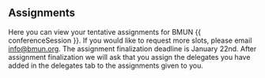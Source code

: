 ## Assignments

Here you can view your tentative assignments for BMUN {{ conferenceSession }}. If you would like to request more slots, please email [info@bmun.org](mailto:info@bmun.org). The assignment finalization deadline is January 22nd. After assignment finalization we will ask that you assign the delegates you have added in the delegates tab to the assignments given to you.
